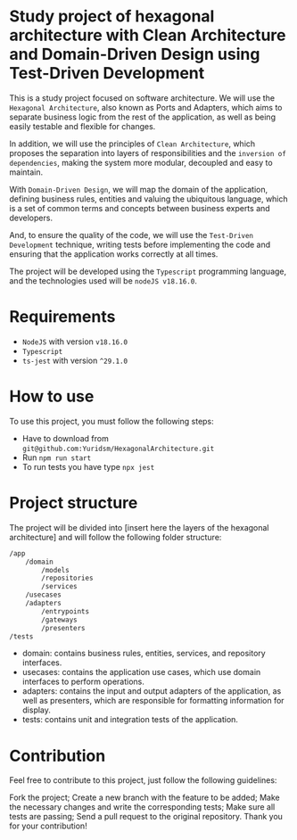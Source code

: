 # Study project of hexagonal architecture with Clean Architecture and Domain-Driven Design using Test-Driven Development
This is a study project focused on software architecture. We will use the `Hexagonal Architecture`, also known as Ports and Adapters, which aims to separate business logic from the rest of the application, as well as being easily testable and flexible for changes.

In addition, we will use the principles of `Clean Architecture`, which proposes the separation into layers of responsibilities and the `inversion of dependencies`, making the system more modular, decoupled and easy to maintain.

With `Domain-Driven Design`, we will map the domain of the application, defining business rules, entities and valuing the ubiquitous language, which is a set of common terms and concepts between business experts and developers.

And, to ensure the quality of the code, we will use the `Test-Driven Development` technique, writing tests before implementing the code and ensuring that the application works correctly at all times.

The project will be developed using the `Typescript` programming language, and the technologies used will be `nodeJS v18.16.0`.

# Requirements
- `NodeJS` with version `v18.16.0`
- `Typescript`
- `ts-jest` with version `^29.1.0`

# How to use
To use this project, you must follow the following steps:

- Have to download from `git@github.com:Yuridsm/HexagonalArchitecture.git`
- Run `npm run start`
- To run tests you have type `npx jest`

# Project structure
The project will be divided into [insert here the layers of the hexagonal architecture] and will follow the following folder structure:

```bash
/app
    /domain
        /models
        /repositories
        /services
    /usecases
    /adapters
        /entrypoints
        /gateways
        /presenters
/tests
```

- domain: contains business rules, entities, services, and repository interfaces.
- usecases: contains the application use cases, which use domain interfaces to perform operations.
- adapters: contains the input and output adapters of the application, as well as presenters, which are responsible for formatting information for display.
- tests: contains unit and integration tests of the application.

# Contribution
Feel free to contribute to this project, just follow the following guidelines:

Fork the project;
Create a new branch with the feature to be added;
Make the necessary changes and write the corresponding tests;
Make sure all tests are passing;
Send a pull request to the original repository.
Thank you for your contribution!